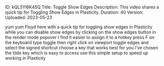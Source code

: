 ID: kQL5Yl6K45Q
Title: Toggle Show Edges
Description: This video shares a quick tip for Toggling Show Edges in Plasticity.
Duration: 40
Version: 
Uploaded: 2023-05-23

yum yum Floyd here with a quick tip for
toggling show edges in Plasticity while
you can disable show edges by clicking
on the show edges button in the render
mode popover I find it easier to assign
it to a hotkey press F on the keyboard
type toggle
then right click on viewport toggle
edges and select the signed shortcut
choose a key that works best for you
I've chosen the tilde key which is easy
to access use this simple setup to speed
up working in Plasticity
